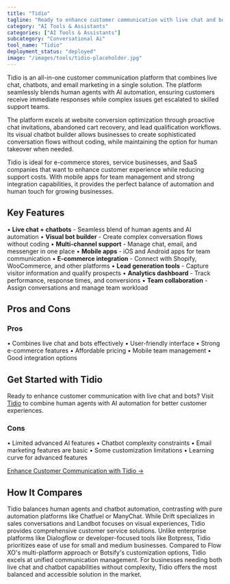 ```yaml
---
title: "Tidio"
tagline: "Ready to enhance customer communication with live chat and bots? Visit Tidio ..."
category: "AI Tools & Assistants"
categories: ["AI Tools & Assistants"]
subcategory: "Conversational Ai"
tool_name: "Tidio"
deployment_status: "deployed"
image: "/images/tools/tidio-placeholder.jpg"
---
```

Tidio is an all-in-one customer communication platform that combines live chat, chatbots, and email marketing in a single solution. The platform seamlessly blends human agents with AI automation, ensuring customers receive immediate responses while complex issues get escalated to skilled support teams.

The platform excels at website conversion optimization through proactive chat invitations, abandoned cart recovery, and lead qualification workflows. Its visual chatbot builder allows businesses to create sophisticated conversation flows without coding, while maintaining the option for human takeover when needed.

Tidio is ideal for e-commerce stores, service businesses, and SaaS companies that want to enhance customer experience while reducing support costs. With mobile apps for team management and strong integration capabilities, it provides the perfect balance of automation and human touch for growing businesses.

## Key Features

• **Live chat + chatbots** - Seamless blend of human agents and AI automation
• **Visual bot builder** - Create complex conversation flows without coding
• **Multi-channel support** - Manage chat, email, and messenger in one place
• **Mobile apps** - iOS and Android apps for team communication
• **E-commerce integration** - Connect with Shopify, WooCommerce, and other platforms
• **Lead generation tools** - Capture visitor information and qualify prospects
• **Analytics dashboard** - Track performance, response times, and conversions
• **Team collaboration** - Assign conversations and manage team workload

## Pros and Cons

### Pros
• Combines live chat and bots effectively
• User-friendly interface
• Strong e-commerce features
• Affordable pricing
• Mobile team management
• Good integration options

## Get Started with Tidio

Ready to enhance customer communication with live chat and bots? Visit [Tidio](https://www.tidio.com) to combine human agents with AI automation for better customer experiences.

### Cons
• Limited advanced AI features
• Chatbot complexity constraints
• Email marketing features are basic
• Some customization limitations
• Learning curve for advanced features

[Enhance Customer Communication with Tidio →](https://www.tidio.com)

## How It Compares

Tidio balances human agents and chatbot automation, contrasting with pure automation platforms like Chatfuel or ManyChat. While Drift specializes in sales conversations and Landbot focuses on visual experiences, Tidio provides comprehensive customer service solutions. Unlike enterprise platforms like Dialogflow or developer-focused tools like Botpress, Tidio prioritizes ease of use for small and medium businesses. Compared to Flow XO's multi-platform approach or Botsify's customization options, Tidio excels at unified communication management. For businesses needing both live chat and chatbot capabilities without complexity, Tidio offers the most balanced and accessible solution in the market.